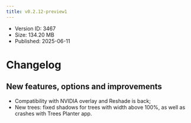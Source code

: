 ```yaml
---
title: v0.2.12-preview1
---
```


*   Version ID: 3467
*   Size: 134.20 MB
*   Published: 2025-06-11

# Changelog

## New features, options and improvements

*   Compatibility with NVIDIA overlay and Reshade is back;
*   New trees: fixed shadows for trees with width above 100%, as well as crashes with Trees Planter app.
